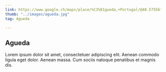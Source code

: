 ```yaml
---
link: https://www.google.ch/maps/place/%C3%81gueda,+Portugal/@40.5755671,-8.4495503,1635m/data=!3m1!1e3!4m5!3m4!1s0xd230bc9e29a2663:0x500ebbde4905950!8m2!3d40.5754246!4d-8.4464368?hl=de
thumb: "../images/agueda.jpg"
tag: Agueda

---
```

## Agueda

Lorem ipsum dolor sit amet, consectetuer adipiscing elit. Aenean commodo ligula eget dolor. Aenean massa. Cum sociis natoque penatibus et magnis dis.